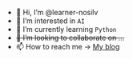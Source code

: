 - 👋 Hi, I’m @learner-nosilv
- 👀 I’m interested in `AI`
- 🌱 I’m currently learning `Python`
- ~~💞️ I’m looking to collaborate on ...~~
- 📫 How to reach me → [My blog](https://no-silver.tistory.com/guestbook)

<!---
learner-nosilv/learner-nosilv is a ✨ special ✨ repository because its `README.md` (this file) appears on your GitHub profile.
You can click the Preview link to take a look at your changes.
--->
